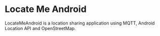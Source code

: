 # Locate Me Android

LocateMeAndroid is a location sharing application using MQTT, Android Location API and OpenStreetMap.
